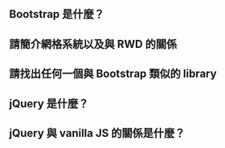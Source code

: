 ## Bootstrap 是什麼？



## 請簡介網格系統以及與 RWD 的關係



## 請找出任何一個與 Bootstrap 類似的 library



## jQuery 是什麼？



## jQuery 與 vanilla JS 的關係是什麼？


